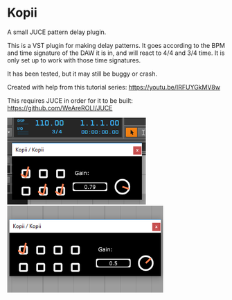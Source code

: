 # Kopii
A small JUCE pattern delay plugin.

This is a VST plugin for making delay patterns. It goes according to the BPM and time signature of the DAW it is in, and will react to 4/4 and 3/4 time. It is only set up to work with those time signatures.

It has been tested, but it may still be buggy or crash.

Created with help from this tutorial series: https://youtu.be/IRFUYGkMV8w

This requires JUCE in order for it to be built: https://github.com/WeAreROLI/JUCE

![](pic1.png)
![](pic2.png)
